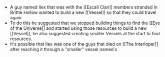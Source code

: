 - A guy named Ilex that was with the [[Escall Clan]] members stranded in Brittle Hollow wanted to build a new [[Vessel]] so that they could travel again
- To do this he suggested that we stopped building things to find the [[Eye of the Universe]] and started using those resources to build a new [[Vessel]], he also suggested creating smaller Vessels at the start to find resources.
- It's possible that Ilex was one of the guys that died on [[The Interloper]] after reaching it through a "smaller" vessel named s